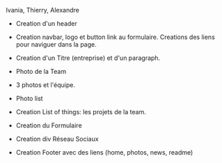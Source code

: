 Ivania, Thierry, Alexandre

* Creation d'un header

* Creation navbar, logo et button link au formulaire. Creations des liens pour naviguer dans la page.

* Creation d'un Titre (entreprise) et d'un paragraph.

* Photo de la Team

* 3 photos et l'équipe.

* Photo list

* Creation List of things: les projets de la team.

* Creation du Formulaire

* Creation div Réseau Sociaux

* Creation Footer avec des liens (home, photos, news, readme)


 
 
